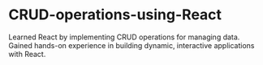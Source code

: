 # CRUD-operations-using-React
Learned React by implementing CRUD operations for managing data. Gained hands-on experience in building dynamic, interactive applications with React.
